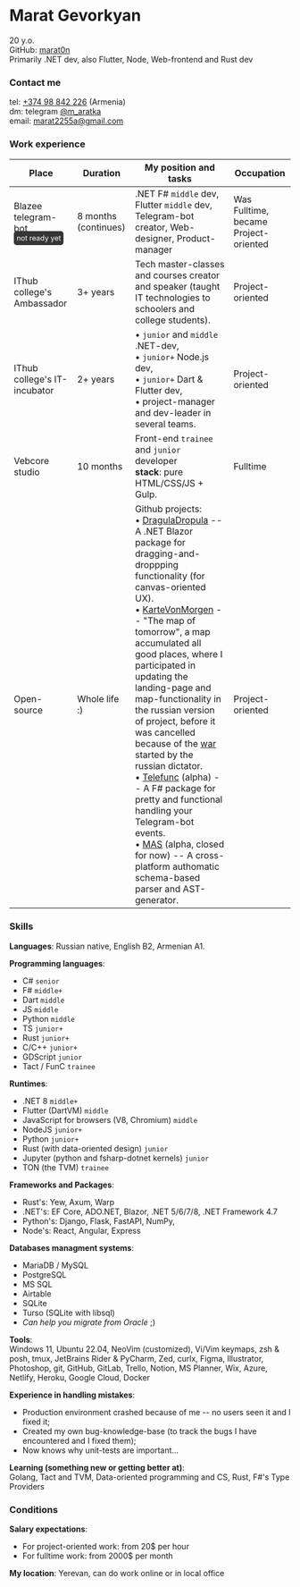 # Marat Gevorkyan

20 y.o.<br>
GitHub: [marat0n](https://github.com/marat0n) <br>
Primarily .NET dev, also Flutter, Node, Web-frontend and Rust dev

### Contact me
tel: [+374 98 842 226](tel://+37498842226) (Armenia)<br>
dm: telegram [@m_aratka](https://t.me/m_aratka) <br>
email: [marat2255a@gmail.com](mailto:marat2255a@gmail.com)

### Work experience

|Place|Duration|My position and tasks|Occupation|
|-|-|-|-|
|Blazee telegram-bot <br><span style="color:white;font-size:.8em;background:#353535;padding:5px;border-radius:5px">not ready yet</span>|8 months (continues)|.NET F# `middle` dev, Flutter `middle` dev, Telegram-bot creator, Web-designer, Product-manager|Was Fulltime, became Project-oriented|
|IThub college's Ambassador|3+ years|Tech master-classes and courses creator and speaker (taught IT technologies to schoolers and college students).|Project-oriented|
|IThub college's IT-incubator|2+ years|• `junior` and `middle` .NET-dev,<br>• `junior+` Node.js dev,<br>• `junior+` Dart & Flutter dev,<br>• project-manager and dev-leader in several teams.|Project-oriented|
|Vebcore studio|10 months|Front-end `trainee` and `junior` developer <br> **stack**: pure HTML/CSS/JS + Gulp.|Fulltime|
|Open-source|Whole life :)|Github projects:<br>• [DragulaDropula](https://github.com/marat0n/DragulaDropula) -- A .NET Blazor package for dragging-and-droppping functionality (for canvas-oriented UX).<br>• [KarteVonMorgen](https://github.com/marat0n/kartevonmorgen.ts) -- "The map of tomorrow", a map accumulated all good places, where I participated in updating the landing-page and map-functionality in the russian version of project, before it was cancelled because of the [war](https://en.wikipedia.org/wiki/Russian_invasion_of_Ukraine) started by the russian dictator. <br>• [Telefunc](https://github.com/marat0n/telefunc) (alpha) -- A F# package for pretty and functional handling your Telegram-bot events.<br>• [MAS](https://t.me/masofyou) (alpha, closed for now) -- A cross-platform authomatic schema-based parser and AST-generator.|Project-oriented|

### Skills
**Languages**: Russian native, English B2, Armenian A1.

**Programming languages**:
- C# `senior`
- F# `middle+`
- Dart `middle`
- JS `middle`
- Python `middle`
- TS `junior+`
- Rust `junior+`
- C/C++ `junior+`
- GDScript `junior`
- Tact / FunC `trainee`

**Runtimes**:
- .NET 8 `middle+`
- Flutter (DartVM) `middle`
- JavaScript for browsers (V8, Chromium) `middle`
- NodeJS `junior+`
- Python `junior+`
- Rust (with data-oriented design) `junior`
- Jupyter (python and fsharp-dotnet kernels) `junior`
- TON (the TVM) `trainee`

**Frameworks and Packages**:
- Rust's: Yew, Axum, Warp
- .NET's: EF Core, ADO[]().NET, Blazor, .NET 5/6/7/8, .NET Framework 4.7
- Python's: Django, Flask, FastAPI, NumPy, 
- Node's: React, Angular, Express

**Databases managment systems**:
- MariaDB / MySQL
- PostgreSQL
- MS SQL
- Airtable
- SQLite
- Turso (SQLite with libsql)
- *Can help you migrate from Oracle* ;)

**Tools**:<br>
Windows 11, Ubuntu 22.04, NeoVim (customized), Vi/Vim keymaps, zsh & posh, tmux, JetBrains Rider & PyCharm, Zed, curlx, Figma, Illustrator, Photoshop, git, GitHub, GitLab, Trello, Notion, MS Planner, Wix, Azure, Netlify, Heroku, Google Cloud, Docker

**Experience in handling mistakes**:
- Production environment crashed because of me -- no users seen it and I fixed it;
- Created my own bug-knowledge-base (to track the bugs I have encountered and I fixed them);
- Now knows why unit-tests are important...

**Learning (something new or getting better at)**:<br>
Golang, Tact and TVM, Data-oriented programming and CS, Rust, F#'s Type Providers

### Conditions
**Salary expectations**:
- For project-oriented work: from 20$ per hour
- For fulltime work: from 2000$ per month

**My location**: Yerevan, can do work online or in local office


